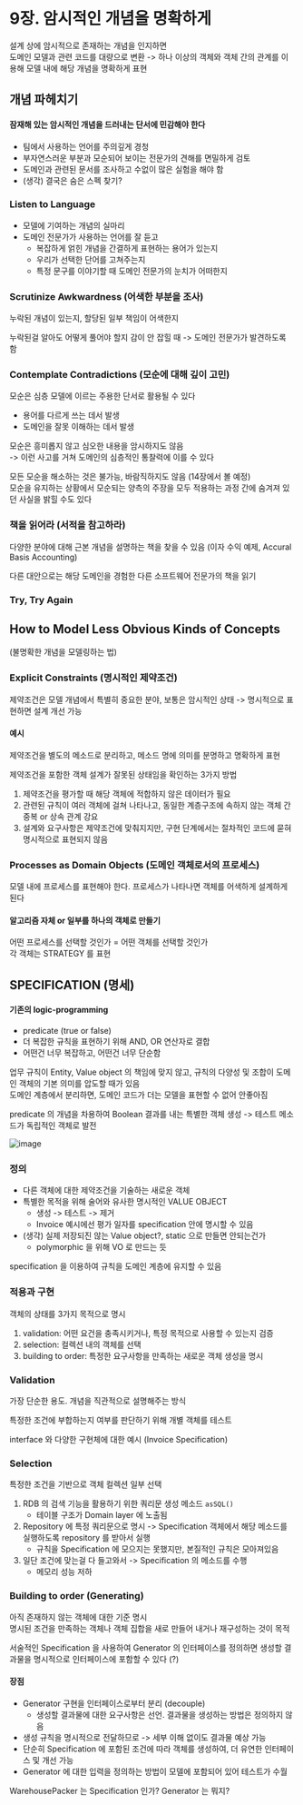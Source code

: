 # 9장. 암시적인 개념을 명확하게

설계 상에 암시적으로 존재하는 개념을 인지하면  
도메인 모델과 관련 코드를 대량으로 변환 -> 하나 이상의 객체와 객체 간의 관계를 이용해 모델 내에 해당 개념을 명확하게 표현

## 개념 파헤치기

#### 잠재해 있는 암시적인 개념을 드러내는 단서에 민감해야 한다
- 팀에서 사용하는 언어를 주의깊게 경청
- 부자연스러운 부분과 모순되어 보이는 전문가의 견해를 면밀하게 검토
- 도메인과 관련된 문서를 조사하고 수없이 많은 실험을 해야 함
- (생각) 결국은 숨은 스펙 찾기?

### Listen to Language
- 모델에 기여하는 개념의 실마리
- 도메인 전문가가 사용하는 언어를 잘 듣고
  - 복잡하게 얽힌 개념을 간결하게 표현하는 용어가 있는지
  - 우리가 선택한 단어를 고쳐주는지
  - 특정 문구를 이야기할 때 도메인 전문가의 눈치가 어떠한지

### Scrutinize Awkwardness (어색한 부분을 조사)
누락된 개념이 있는지, 할당된 일부 책임이 어색한지

누락된걸 알아도 어떻게 풀어야 할지 감이 안 잡힐 때 -> 도메인 전문가가 발견하도록 함

### Contemplate Contradictions (모순에 대해 깊이 고민)
모순은 심층 모델에 이르는 주용한 단서로 활용될 수 있다
- 용어를 다르게 쓰는 데서 발생
- 도메인을 잘못 이해하는 데서 발생

모순은 흥미롭지 않고 심오한 내용을 암시하지도 않음  
-> 이런 사고를 거쳐 도메인의 심층적인 통찰력에 이를 수 있다

모든 모순을 해소하는 것은 불가능, 바람직하지도 않음 (14장에서 볼 예정)  
모순을 유지하는 상황에서 모순되는 양측의 주장을 모두 적용하는 과정 간에 숨겨져 있던 사실을 밝힐 수도 있다

### 책을 읽어라 (서적을 참고하라)
다양한 분야에 대해 근본 개념을 설명하는 책을 찾을 수 있음 (이자 수익 예제, Accural Basis Accounting)

다른 대안으로는 해당 도메인을 경험한 다른 소프트웨어 전문가의 책을 읽기

### Try, Try Again

## How to Model Less Obvious Kinds of Concepts
(불명확한 개념을 모델링하는 법)

### Explicit Constraints (명시적인 제약조건)
제약조건은 모델 개념에서 특별히 중요한 분야, 보통은 암시적인 상태 -> 명시적으로 표현하면 설계 개선 가능

#### 예시
제약조건을 별도의 메소드로 분리하고, 메소드 명에 의미를 분명하고 명확하게 표현

제약조건을 포함한 객체 설계가 잘못된 상태임을 확인하는 3가지 방법
1. 제약조건을 평가할 때 해당 객체에 적합하지 않은 데이터가 필요
2. 관련된 규칙이 여러 객체에 걸쳐 나타나고, 동일한 계층구조에 속하지 않는 객체 간 중복 or 상속 관계 강요
3. 설계와 요구사항은 제약조건에 맞춰지지만, 구현 단계에서는 절차적인 코드에 묻혀 명시적으로 표현되지 않음

### Processes as Domain Objects (도메인 객체로서의 프로세스)
모델 내에 프로세스를 표현해야 한다. 프로세스가 나타나면 객체를 어색하게 설계하게 된다

#### 알고리즘 자체 or 일부를 하나의 객체로 만들기
어떤 프로세스를 선택할 것인가 = 어떤 객체를 선택할 것인가  
각 객체는 STRATEGY 를 표현

## SPECIFICATION (명세)
#### 기존의 logic-programming
- predicate (true or false)
- 더 복잡한 규칙을 표현하기 위해 AND, OR 연산자로 결합
- 어떤건 너무 복잡하고, 어떤건 너무 단순함

업무 규칙이 Entity, Value object 의 책임에 맞지 않고, 규칙의 다양성 및 조합이 도메인 객체의 기본 의미를 압도할 때가 있음  
도메인 계층에서 분리하면, 도메인 코드가 더는 모델을 표현할 수 없어 안좋아짐

predicate 의 개념을 차용하여 Boolean 결과를 내는 특별한 객체 생성 -> 테스트 메소드가 독립적인 객체로 발전

![image](https://user-images.githubusercontent.com/10507662/128197964-2f2187db-067c-4164-8cce-1f71b7234b31.png)

### 정의
- 다른 객체에 대한 제약조건을 기술하는 새로운 객체
- 특별한 목적을 위해 술어와 유사한 명시적인 VALUE OBJECT
  - 생성 -> 테스트 -> 제거
  - Invoice 예시에선 평가 일자를 specification 안에 명시할 수 있음
- (생각) 실제 저장되진 않는 Value object?, static 으로 만들면 안되는건가
  - polymorphic 을 위해 VO 로 만드는 듯

specification 을 이용하여 규칙을 도메인 계층에 유지할 수 있음

### 적용과 구현
객체의 상태를 3가지 목적으로 명시
1. validation: 어떤 요건을 충족시키거나, 특정 목적으로 사용할 수 있는지 검증
2. selection: 컬렉션 내의 객체를 선택
3. building to order: 특정한 요구사항을 만족하는 새로운 객체 생성을 명시

### Validation
가장 단순한 용도. 개념을 직관적으로 설명해주는 방식

특정한 조건에 부합하는지 여부를 판단하기 위해 개별 객체를 테스트

interface 와 다양한 구현체에 대한 예시 (Invoice Specification)

### Selection
특정한 조건을 기반으로 객체 컬렉션 일부 선택

1. RDB 의 검색 기능을 활용하기 위한 쿼리문 생성 메소드 `asSQL()`
    - 테이블 구조가 Domain layer 에 노출됨
2. Repository 에 특정 쿼리문으로 명시 -> Specification 객체에서 해당 메소드를 실행하도록 repository 를 받아서 실행
    - 규칙을 Specification 에 모으지는 못했지만, 본질적인 규칙은 모아져있음
3. 일단 조건에 맞는걸 다 들고와서 -> Specification 의 메소드를 수행
    - 메모리 성능 저하

### Building to order (Generating)
아직 존재하지 않는 객체에 대한 기준 명시  
명시된 조건을 만족하는 객체나 객체 집합을 새로 만들어 내거나 재구성하는 것이 목적

서술적인 Specification 을 사용하여 Generator 의 인터페이스를 정의하면 생성할 결과물을 명시적으로 인터페이스에 포함할 수 있다 (?)

#### 장점
- Generator 구현을 인터페이스로부터 분리 (decouple)
  - 생성할 결과물에 대한 요구사항은 선언. 결과물을 생성하는 방법은 정의하지 않음
- 생성 규칙을 명시적으로 전달하므로 -> 세부 이해 없이도 결과물 예상 가능
- 단순히 Specification 에 포함된 조건에 따라 객체를 생성하여, 더 유연한 인터페이스 및 개선 가능
- Generator 에 대한 입력을 정의하는 방법이 모델에 포함되어 있어 테스트가 수월

WarehousePacker 는 Specification 인가? Generator 는 뭐지?
